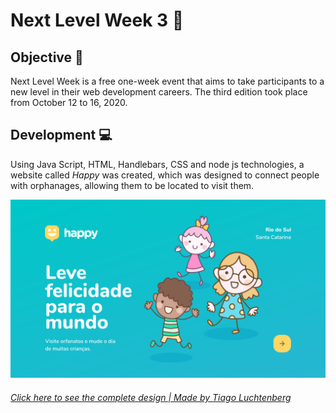 # Next Level Week 3 :rocket:

## Objective :dart: 
Next Level Week is a free one-week event that aims to take participants to a new level in their web development careers. The third edition took place from October 12 to 16, 2020.

## Development :computer:
Using Java Script, HTML, Handlebars, CSS and node js technologies, a website called _Happy_ was created, which was designed to connect people with orphanages, allowing them to be located to visit them.

![Home-page Happy](public/images/HomePage.png)

###### <a href="https://www.figma.com/file/GOcnQ9SEQDDvbGHfiRgReW/Happy-Web-(Copy)?node-id=48625%3A901"> Click here to see the complete design | Made by Tiago Luchtenberg</a>
